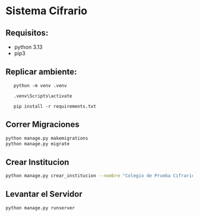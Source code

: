 # Sistema Cifrario

## Requisitos:
- python 3.13
- pip3

## Replicar ambiente:
 ```
    python -m venv .venv

    .venv\Scripts\activate

    pip install -r requirements.txt
```

## Correr Migraciones

```sh
python manage.py makemigrations
python manage.py migrate
```

## Crear Institucion
```sh
python manage.py crear_institucion --nombre "Colegio de Prueba Cifrario" --usuario admincifrario --email admin@cifrario.edu --password cifrario2025
```

## Levantar el Servidor

```sh
python manage.py runserver
```
